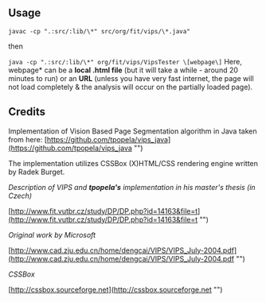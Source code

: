 
Usage
-----

`
javac -cp ".:src/:lib/\*" src/org/fit/vips/\*.java"
`

then

`
java -cp ".:src/:lib/\*" org/fit/vips/VipsTester \[webpage\]
`
Here, webpage* can be a **local .html file** (but it will take a while - around 20 minutes to run) or an **URL** (unless you have very fast internet, the page will not load completely & the analysis will occur on the partially loaded page).

Credits
------

Implementation of Vision Based Page Segmentation algorithm in Java taken from
here:
[https://github.com/tpopela/vips_java](https://github.com/tpopela/vips_java "") 

The implementation utilizes CSSBox (X)HTML/CSS rendering engine written
by Radek Burget.

*Description of VIPS and **tpopela's** implementation in his master's thesis (in Czech)*

[http://www.fit.vutbr.cz/study/DP/DP.php?id=14163&file=t](http://www.fit.vutbr.cz/study/DP/DP.php?id=14163&file=t "")

*Original work by Microsoft*

[http://www.cad.zju.edu.cn/home/dengcai/VIPS/VIPS_July-2004.pdf](http://www.cad.zju.edu.cn/home/dengcai/VIPS/VIPS_July-2004.pdf "")

*CSSBox*

[http://cssbox.sourceforge.net](http://cssbox.sourceforge.net "")

